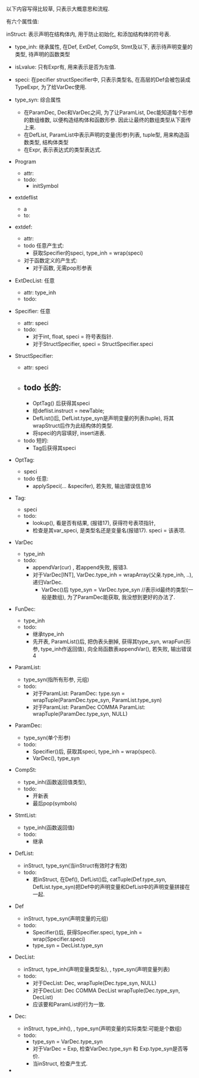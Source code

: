 以下内容写得比较草, 只表示大概意思和流程.




有六个属性值:

inStruct: 表示声明在结构体内, 用于防止初始化, 和添加结构体的符号表.
- type_inh: 继承属性, 在Def, ExtDef, CompSt, Stmt及以下, 表示待声明变量的类型, 待声明的函数类型

- isLvalue: 只有Expr有, 用来表示是否为左值.
- speci: 在pecifier structSpecifier中, 只表示类型名, 在高层的Def会被包装成TypeExpr, 为了给VarDec使用.
- type_syn: 综合属性
  - 在ParamDec, Dec和VarDec之间, 为了让ParamList, Dec能知道每个形参的数组维数, 以便构造结构体和函数形参. 因此让最终的数组类型从下面传上来.
  - 在DefList, ParamList中表示声明的变量(形参)列表, tuple型, 用来构造函数类型, 结构体类型
  - 在Expr, 表示表达式的类型表达式.




- Program
  - attr:
  - todo:
    - initSymbol

- extdeflist
  - a  
  - to:
    
- extdef: 
  - attr: 
  - todo 任意产生式:
    - 获取Specifier的speci, type_inh = wrap(speci)
  - 对于函数定义的产生式:
    - 对于函数, 无需pop形参表
   

- ExtDecList: 任意
  - attr: type_inh
  - todo:
  
- Specifier: 任意
  - attr: speci 
  - todo:
    - 对于int, float, speci = 符号表指针.
    - 对于StructSpecifier, speci = StructSpecifier.speci

- StructSpecifier: 
  - attr: speci
  - todo 长的:
    - 
    - OptTag() 后获得其speci
    - 给deflist.instruct = newTable;
    - DefList()后, DefList.type_syn是声明变量的列表(tuple), 将其wrapStruct后作为此结构体的类型.
    - 将speci的内容填好, insert进表.
  - todo 短的:
    - Tag后获得其speci

- OptTag:
  - speci
  - todo 任意:
    -  applySpeci(... &specifer), 若失败, 输出错误信息16

- Tag:
  -  speci
  - todo:
    - lookup(), 看是否有结果, (报错17), 获得符号表项指针, 
    - 检查是其var_speci, 是类型名还是变量名(报错17). speci = 该表项.
  
- VarDec
  - type_inh
  - todo:
    -  appendVar(cur) , 若append失败, 报错3.
    - 对于VarDec[INT], VarDec.type_inh = wrapArray(父亲.type_inh, ..), 递归VarDec.
      - VarDec()后 type_syn = VarDec.type_syn //表示id最终的类型(一般是数组), 为了ParamDec能获取, 我没想到更好的办法了.

- FunDec: 
  - type_inh
  - todo:
    - 继承type_inh
    - 先开表, ParamList()后, 把伪表头删掉, 获得其type_syn, wrapFun(形参, type_inh作返回值), 向全局函数表appendVar(), 若失败, 输出错误4

- ParamList:
  - type_syn(指所有形参, 元组)
  - todo: 
    - 对于ParamList: ParamDec: type.syn = wrapTuple(ParamDec.type_syn, ParamList.type_syn)
    - 对于ParamList: ParamDec COMMA ParamList: wrapTuple(ParamDec.type_syn, NULL)

- ParamDec:
  - type_syn(单个形参)
  - todo:
    - Specifier()后, 获取其speci, type_inh = wrap(speci).
    - VarDec(), type_syn

- CompSt:
  - type_inh(函数返回值类型), 
  - todo:
    - 开新表
    - 最后pop(symbols)

- StmtList:
  - type_inh(函数返回值)
  - todo:
    - 继承
- DefList:
  -  inStruct, type_syn(当inStruct有效时才有效)
  - todo:
    - 若inStruct, 在Def(), DefList()后, catTuple(Def.type_syn, DefList.type_syn)把Def中的声明变量和DefList中的声明变量拼接在一起.

- Def
  - inStruct, type_syn(声明变量的元组)
  - todo:
    - Specifier()后, 获得Specifier.speci, type_inh = wrap(Specifier.speci)
    - type_syn = DecList.type_syn
  
- DecList: 
  - inStruct, type_inh(声明变量类型名), , type_syn(声明变量列表)
  - todo:
    - 对于DecList: Dec, wrapTuple(Dec.type_syn, NULL)
    - 对于DecList: Dec COMMA DecList wrapTuple(Dec.type_syn, DecList)
    - 应该要和ParamList的行为一致.
  
- Dec:
  - inStruct, type_inh(), , type_syn(声明变量的实际类型:可能是个数组)
  - todo:
    - type_syn = VarDec.type_syn
    - 对于VarDec = Exp, 检查VarDec.type_syn 和 Exp.type_syn是否等价.
    - 当inStruct, 检查产生式.
  


- 